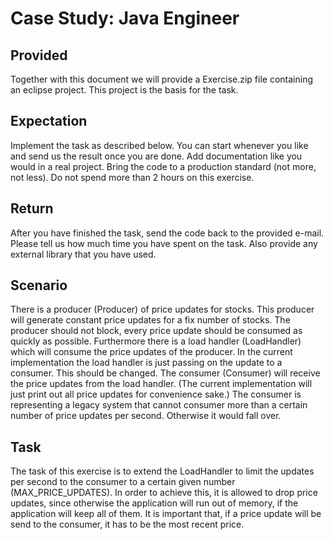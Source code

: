 # Case Study: Java Engineer

## Provided

Together with this document we will provide a Exercise.zip file containing an eclipse project. This project is the basis for the task.

## Expectation

Implement the task as described below. You can start whenever you like and send us the result once you are done.
Add documentation like you would in a real project. Bring the code to a production standard (not more, not less).
Do not spend more than 2 hours on this exercise.

## Return

After you have finished the task, send the code back to the provided e-mail. Please tell us how much time you have spent on the task. Also provide any external library that you have used.

## Scenario

There is a producer (Producer) of price updates for stocks.
This producer will generate constant price updates for a fix number of stocks.
The producer should not block, every price update should be consumed as quickly as possible.
Furthermore there is a load handler (LoadHandler) which will consume the price updates of the producer.
In the current implementation the load handler is just passing on the update to a consumer. This should be changed.
The consumer (Consumer) will receive the price updates from the load handler.
(The current implementation will just print out all price updates for convenience sake.)
The consumer is representing a legacy system that cannot consumer more than a certain number of price updates per second. Otherwise it would fall over.

## Task

The task of this exercise is to extend the LoadHandler to limit the updates per second to the consumer to a certain given number (MAX_PRICE_UPDATES).
In order to achieve this, it is allowed to drop price updates, since otherwise the application will run out of memory, if the application will keep all of them.
It is important that, if a price update will be send to the consumer, it has to be the most recent price.
